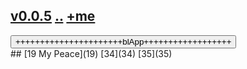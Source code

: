 ## [v0.0.5](https://github.com/littleflute/Songs/edit/master/i/readme.md) [..](..) [+me](https://littleflute.github.io/Songs/i)

<div id = "id_div_4_plx">
  <button id = "id_btn_4_blApp">++++++++++++++++++++++blApp++++++++++++++++++</button> 
</div> 
## [19 My Peace](19) [34](34) [35](35)
